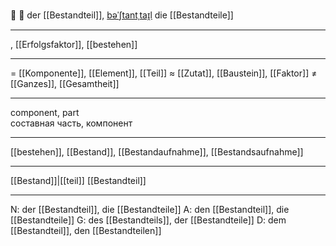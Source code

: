 🧩 🔵 der [[Bestandteil]], [bəˈʃtantˌtaɪ̯l](https://youglish.com/pronounce/Bestandteil/german)
die [[Bestandteile]]

---
, [[Erfolgsfaktor]], [[bestehen]]


---
= [[Komponente]], [[Element]], [[Teil]]
≈ [[Zutat]], [[Baustein]], [[Faktor]]
≠ [[Ganzes]], [[Gesamtheit]]

---
component, part  
составная часть, компонент

---
[[bestehen]], [[Bestand]], [[Bestandaufnahme]], [[Bestandsaufnahme]]

---
[[Bestand]]|[[teil]]
[[Bestandteil]]


---
N: der [[Bestandteil]], die [[Bestandteile]]
A: den [[Bestandteil]], die [[Bestandteile]]
G: des [[Bestandteils]], der [[Bestandteile]]
D: dem [[Bestandteil]], den [[Bestandteilen]]
